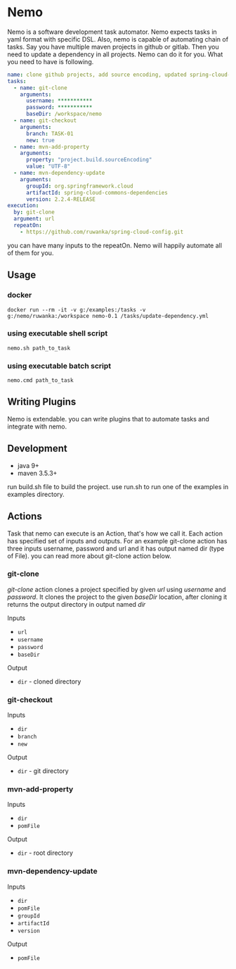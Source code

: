 # Nemo

Nemo is a software development task automator. Nemo expects tasks in yaml format with specific DSL. Also, nemo
is capable of automating chain of tasks. Say you have multiple maven projects in github or gitlab. Then you need to update a dependency
in all projects. Nemo can do it for you. What you need to have is following.

```yaml
name: clone github projects, add source encoding, updated spring-cloud-commons-dependencies
tasks:
  - name: git-clone
    arguments:
      username: ***********
      password: ***********
      baseDir: /workspace/nemo
  - name: git-checkout
    arguments:
      branch: TASK-01
      new: true
  - name: mvn-add-property
    arguments:
      property: "project.build.sourceEncoding"
      value: "UTF-8"
  - name: mvn-dependency-update
    arguments:
      groupId: org.springframework.cloud
      artifactId: spring-cloud-commons-dependencies
      version: 2.2.4-RELEASE
execution:
  by: git-clone
  argument: url
  repeatOn:
    - https://github.com/ruwanka/spring-cloud-config.git
```

you can have many inputs to the repeatOn. Nemo will happily automate all of them for you.

## Usage

### docker

```shell script
docker run --rm -it -v g:/examples:/tasks -v g:/nemo/ruwanka:/workspace nemo-0.1 /tasks/update-dependency.yml
```

### using executable shell script

```shell script
nemo.sh path_to_task
```

### using executable batch script

```shell script
nemo.cmd path_to_task
```

## Writing Plugins

Nemo is extendable. you can write plugins that to automate tasks and integrate with nemo.

## Development

- java 9+
- maven 3.5.3+

run build.sh file to build the project. use run.sh to run one of the examples in examples directory.

## Actions

Task that nemo can execute is an Action, that's how we call it. Each action has specified set of inputs and outputs.
For an example git-clone action has three inputs username, password and url and it has output named dir (type of File).
you can read more about git-clone action below.

### git-clone

_git-clone_ action clones a project specified by given _url_ using _username_ and _password_. It clones the project to the given
_baseDir_ location, after cloning it returns the output directory in output named _dir_

Inputs

- `url`
- `username`
- `password`
- `baseDir`

Output

- `dir` - cloned directory

### git-checkout

Inputs

- `dir`
- `branch`
- `new`

Output

- `dir` - git directory

### mvn-add-property

Inputs

- `dir`
- `pomFile`

Output

- `dir` - root directory

### mvn-dependency-update
 
 Inputs
 
 - `dir`
 - `pomFile`
 - `groupId`
 - `artifactId`
 - `version`
 
 Output
 
 - `pomFile`